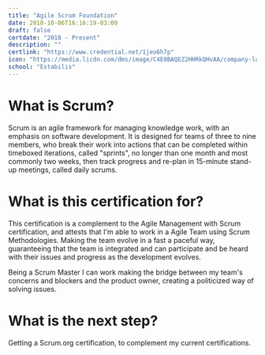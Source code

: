 ```yaml
---
title: "Agile Scrum Foundation"
date: 2018-10-06T16:16:19-03:00
draft: false
certdate: "2018 - Present"
description: ""
certlink: "https://www.credential.net/1jeo6h7p"
icon: "https://media.licdn.com/dms/image/C4E0BAQEZ2HHRkQHvAA/company-logo_200_200/0?e=1545868800&v=beta&t=8-Yfqi98RphQIQeD1mfCrl80ZIC2A8287Fsum-DFOdg"
school: "Estabilis"
---
```


What is Scrum?
==

Scrum is an agile framework for managing knowledge work, with an emphasis on software development. It is designed for teams of three to nine members, who break their work into actions that can be completed within timeboxed iterations, called "sprints", no longer than one month and most commonly two weeks, then track progress and re-plan in 15-minute stand-up meetings, called daily scrums.

What is this certification for?
==

This certification is a complement to the Agile Management with Scrum certification, and attests that I'm able to work in a Agile Team using Scrum Methodologies. Making the team evolve in a fast a paceful way, guaranteeing that the team is integrated and can participate and be heard with their issues and progress as the development evolves.

Being a Scrum Master I can work making the bridge between my team's concerns and blockers and the product owner, creating a politicized way of solving issues.


What is the next step?
==

Getting a Scrum.org certification, to complement my current certifications.
